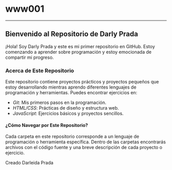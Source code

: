 # www001
---
## Bienvenido al Repositorio de Darly Prada 

¡Hola! Soy Darly Prada y este es mi primer repositorio en GitHub. Estoy comenzando a aprender sobre programación y estoy emocionada de compartir mi progreso.

### Acerca de Este Repositorio 

Este repositorio contiene proyectos prácticos y proyectos pequeños que estoy desarrollando mientras aprendo diferentes lenguajes de programación y herramientas. Puedes encontrar ejercicios en:

- *Git*: Mis primeros pasos en la programación.
- *HTML/CSS*: Prácticas de diseño y estructura web.
- *JavaScript*: Ejercicios básicos y proyectos sencillos.

#### ¿Cómo Navegar por Este Repositorio?

Cada carpeta en este repositorio corresponde a un lenguaje de programación o herramienta específica. Dentro de las carpetas encontrarás archivos con el código fuente y una breve descripción de cada proyecto o ejercicio.

Creado Darleida Prada
